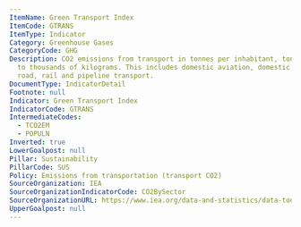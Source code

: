 ```yaml
---
ItemName: Green Transport Index
ItemCode: GTRANS
ItemType: Indicator
Category: Greenhouse Gases
CategoryCode: GHG
Description: CO2 emissions from transport in tonnes per inhabitant, tonnes referring
  to thousands of kilograms. This includes domestic aviation, domestic navigation,
  road, rail and pipeline transport.
DocumentType: IndicatorDetail
Footnote: null
Indicator: Green Transport Index
IndicatorCode: GTRANS
IntermediateCodes:
  - TCO2EM
  - POPULN
Inverted: true
LowerGoalpost: null
Pillar: Sustainability
PillarCode: SUS
Policy: Emissions from transportation (transport CO2)
SourceOrganization: IEA
SourceOrganizationIndicatorCode: CO2BySector
SourceOrganizationURL: https://www.iea.org/data-and-statistics/data-tools/energy-statistics-data-browser?country=CANADA&fuel=CO2%20emissions&indicator=CO2BySector
UpperGoalpost: null
---
```



